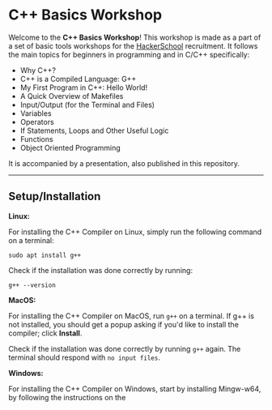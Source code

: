 # C++ Basics Workshop

Welcome to the **C++ Basics Workshop**! This workshop is made as a part of a set of basic tools workshops for the [HackerSchool](http://hackerschool.tecnico.ulisboa.pt/) recruitment.
It follows the main topics for beginners in programming and in C/C++ specifically:

* Why C++?
* C++ is a Compiled Language: G++
* My First Program in C++: Hello World!
* A Quick Overview of Makefiles
* Input/Output (for the Terminal and Files)
* Variables
* Operators
* If Statements, Loops and Other Useful Logic
* Functions
* Object Oriented Programming

It is accompanied by a presentation, also published in this repository.

---

## Setup/Installation

**Linux:**

For installing the C++ Compiler on Linux, simply run the following command on a terminal:

```
sudo apt install g++
```

Check if the installation was done correctly by running:

```
g++ --version
```


**MacOS:**

For installing the C++ Compiler on MacOS, run `g++` on a terminal. If g++ is not installed, you should get a popup asking if you'd like to install the compiler; click **Install**.

Check if the installation was done correctly by running `g++` again. The terminal should respond with `no input files`.


**Windows:**

For installing the C++ Compiler on Windows, start by installing Mingw-w64, by following the instructions on the 
